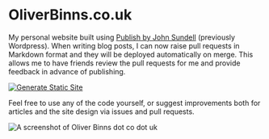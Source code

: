 # OliverBinns.co.uk

My personal website built using [Publish by John Sundell](https://github.com/JohnSundell/Publish) (previously Wordpress).
When writing blog posts, I can now raise pull requests in Markdown format and they will be deployed automatically on merge.
This allows me to have friends review the pull requests for me and provide feedback in advance of publishing.

[![Generate Static Site](https://github.com/Oliver-Binns/Website/actions/workflows/swift.yml/badge.svg)](https://github.com/Oliver-Binns/Website/actions/workflows/swift.yml)

Feel free to use any of the code yourself, or suggest improvements both for articles and the site design via issues and pull requests.

![A screenshot of Oliver Binns dot co dot uk](preview.png)
